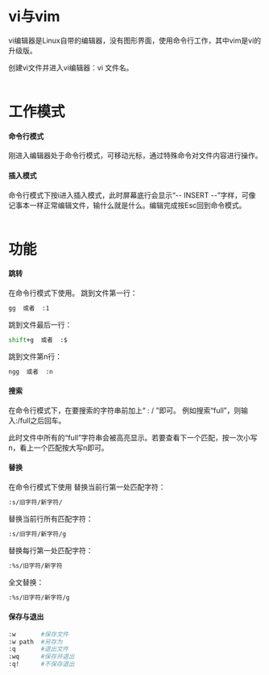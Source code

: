 # vi与vim
vi编辑器是Linux自带的编辑器，没有图形界面，使用命令行工作，其中vim是vi的升级版。

创建vi文件并进入vi编辑器：vi 文件名。
<br/><br/>

# 工作模式
#### 命令行模式
刚进入编辑器处于命令行模式，可移动光标，通过特殊命令对文件内容进行操作。


#### 插入模式
命令行模式下按i进入插入模式，此时屏幕底行会显示“-- INSERT --”字样，可像记事本一样正常编辑文件，输什么就是什么。编辑完成按Esc回到命令模式。
<br/><br/>

# 功能
#### 跳转
在命令行模式下使用。
跳到文件第一行：
```bash
gg  或者  :1
```
跳到文件最后一行：
```bash
shift+g  或者  :$
```
跳到文件第n行：
```bash
ngg  或者  :n
```
#### 搜索
在命令行模式下，在要搜索的字符串前加上“ : / ”即可。 例如搜索“full”，则输入:/full之后回车。

此时文件中所有的“full”字符串会被高亮显示。若要查看下一个匹配，按一次小写n，看上一个匹配按大写n即可。
#### 替换
在命令行模式下使用
替换当前行第一处匹配字符：
```bash
:s/旧字符/新字符/
```
替换当前行所有匹配字符：
```bash
:s/旧字符/新字符/g   
```
替换每行第一处匹配字符：
```bash
:%s/旧字符/新字符
```
全文替换：
```bash
:%s/旧字符/新字符/g
```

#### 保存与退出
```bash
:w       #保存文件
:w path  #另存为
:q       #退出文件
:wq      #保存并退出
:q!      #不保存退出
```
